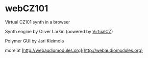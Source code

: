 # webCZ101
Virtual CZ101 synth in a browser

Synth engine by Oliver Larkin (powered by [VirtualCZ](http://www.olilarkin.co.uk/index.php?p=virtualcz))

Polymer GUI by Jari Kleimola

more at [http://webaudiomodules.org](http://webaudiomodules.org)
